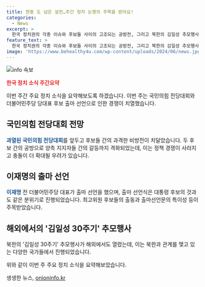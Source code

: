 ```yaml
---
title: 한중 도 넘은 설전…주간 정치 논쟁의 주목을 받아요!
categories:
  - News
excerpt: >
  한국 정치권의 각종 이슈와 후보들 사이의 고조되는 공방전, 그리고 북한의 김일성 추모행사가 세계의 여러 나라에서 열리며 국제적인 주목을 받고 있는 가운데, 이재명 전 더불어민주당 대표의 태극기 배지 논란 등 주요 이슈들이 두드러지고 있다. 국민의힘 전당대회를 앞둔 후보들 간의 비방전과 정책 경쟁의 사라짐, 미국 등 해외에서의 김일성 추모행사에 대한 관심이 뜨거운 상황에서 정치권의 분위기와 후보들 간의 갈등이 고조되고 있어, 눈길을 끄는 정치 속 이야기가 계속될 전망이다.
feature_text: >
  한국 정치권의 각종 이슈와 후보들 사이의 고조되는 공방전, 그리고 북한의 김일성 추모행사가 세계의 여러 나라에서 열리며 국제적인 주목을 받고 있는 가운데, 이재명 전 더불어민주당 대표의 태극기 배지 논란 등 주요 이슈들이 두드러지고 있다. 국민의힘 전당대회를 앞둔 후보들 간의 비방전과 정책 경쟁의 사라짐, 미국 등 해외에서의 김일성 추모행사에 대한 관심이 뜨거운 상황에서 정치권의 분위기와 후보들 간의 갈등이 고조되고 있어, 눈길을 끄는 정치 속 이야기가 계속될 전망이다.
image: 'https://www.behealthy4u.com/wp-content/uploads/2024/06/news.jpg'
---
```


<p><img src="https://www.behealthy4u.com/wp-content/uploads/2024/06/news.jpg" alt="info 속보" /></p>

<p><b><span style="color: #ee2323;">한국 정치 소식 주간요약</span></b></p>

<p>이번 주간 주요 정치 소식을 요약해보도록 하겠습니다. 이번 주는 국민의힘 전당대회와 더불어민주당 당대표 후보 출마 선언으로 인한 경쟁이 치열했습니다.</p>

<h2 data-ke-size="size26">국민의힘 전당대회 전망</h2>

<p><b><span style="color: #1a5490;">과열된 국민의힘 전당대회</span></b>를 앞두고 후보들 간의 과격한 비방전이 치달았습니다. 두 후보 간의 공방으로 양측 지지자들 간의 갈등까지 격화되었는데, 이는 정책 경쟁이 사라지고 충돌이 더 확대될 우려가 있습니다.</p>

<h2 data-ke-size="size26">이재명의 출마 선언</h2>

<p><b><span style="color: #1a5490;">이재명</span></b> 전 더불어민주당 대표가 출마 선언을 했으며, 출마 선언식은 대통령 후보의 것과도 같은 분위기로 진행되었습니다. 최고위원 후보들의 출동과 출마선언문의 특이성 등이 주목받았습니다.</p>

<h2 data-ke-size="size26">해외에서의 '김일성 30주기' 추모행사</h2>

<p>북한의 '김일성 30주기' 추모행사가 해외에서도 열렸는데, 이는 북한과 관계를 맺고 있는 다양한 국가들에서 진행되었습니다.</p>

<p>위와 같이 이번 주 주요 정치 소식을 요약해보았습니다.</p>
생생한 뉴스, <a href="https://onioninfo.kr" rel="dofollow">onioninfo.kr</a>


